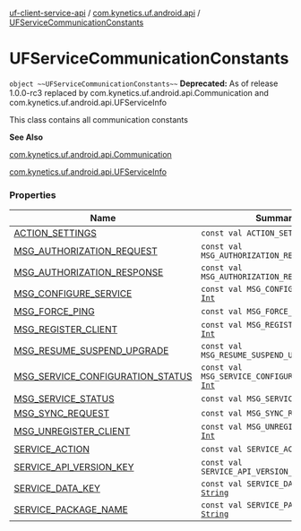 [uf-client-service-api](../../index.md) / [com.kynetics.uf.android.api](../index.md) / [UFServiceCommunicationConstants](./index.md)

# UFServiceCommunicationConstants

`object ~~UFServiceCommunicationConstants~~`
**Deprecated:** As of release 1.0.0-rc3 replaced by com.kynetics.uf.android.api.Communication and com.kynetics.uf.android.api.UFServiceInfo

This class contains all communication constants

**See Also**

[com.kynetics.uf.android.api.Communication](../-communication/index.md)

[com.kynetics.uf.android.api.UFServiceInfo](../-u-f-service-info/index.md)

### Properties

| Name | Summary |
|---|---|
| [ACTION_SETTINGS](-a-c-t-i-o-n_-s-e-t-t-i-n-g-s.md) | `const val ACTION_SETTINGS: `[`String`](https://kotlinlang.org/api/latest/jvm/stdlib/kotlin/-string/index.html) |
| [MSG_AUTHORIZATION_REQUEST](-m-s-g_-a-u-t-h-o-r-i-z-a-t-i-o-n_-r-e-q-u-e-s-t.md) | `const val MSG_AUTHORIZATION_REQUEST: `[`Int`](https://kotlinlang.org/api/latest/jvm/stdlib/kotlin/-int/index.html) |
| [MSG_AUTHORIZATION_RESPONSE](-m-s-g_-a-u-t-h-o-r-i-z-a-t-i-o-n_-r-e-s-p-o-n-s-e.md) | `const val MSG_AUTHORIZATION_RESPONSE: `[`Int`](https://kotlinlang.org/api/latest/jvm/stdlib/kotlin/-int/index.html) |
| [MSG_CONFIGURE_SERVICE](-m-s-g_-c-o-n-f-i-g-u-r-e_-s-e-r-v-i-c-e.md) | `const val MSG_CONFIGURE_SERVICE: `[`Int`](https://kotlinlang.org/api/latest/jvm/stdlib/kotlin/-int/index.html) |
| [MSG_FORCE_PING](-m-s-g_-f-o-r-c-e_-p-i-n-g.md) | `const val MSG_FORCE_PING: `[`Int`](https://kotlinlang.org/api/latest/jvm/stdlib/kotlin/-int/index.html) |
| [MSG_REGISTER_CLIENT](-m-s-g_-r-e-g-i-s-t-e-r_-c-l-i-e-n-t.md) | `const val MSG_REGISTER_CLIENT: `[`Int`](https://kotlinlang.org/api/latest/jvm/stdlib/kotlin/-int/index.html) |
| [MSG_RESUME_SUSPEND_UPGRADE](-m-s-g_-r-e-s-u-m-e_-s-u-s-p-e-n-d_-u-p-g-r-a-d-e.md) | `const val MSG_RESUME_SUSPEND_UPGRADE: `[`Int`](https://kotlinlang.org/api/latest/jvm/stdlib/kotlin/-int/index.html) |
| [MSG_SERVICE_CONFIGURATION_STATUS](-m-s-g_-s-e-r-v-i-c-e_-c-o-n-f-i-g-u-r-a-t-i-o-n_-s-t-a-t-u-s.md) | `const val MSG_SERVICE_CONFIGURATION_STATUS: `[`Int`](https://kotlinlang.org/api/latest/jvm/stdlib/kotlin/-int/index.html) |
| [MSG_SERVICE_STATUS](-m-s-g_-s-e-r-v-i-c-e_-s-t-a-t-u-s.md) | `const val MSG_SERVICE_STATUS: `[`Int`](https://kotlinlang.org/api/latest/jvm/stdlib/kotlin/-int/index.html) |
| [MSG_SYNC_REQUEST](-m-s-g_-s-y-n-c_-r-e-q-u-e-s-t.md) | `const val MSG_SYNC_REQUEST: `[`Int`](https://kotlinlang.org/api/latest/jvm/stdlib/kotlin/-int/index.html) |
| [MSG_UNREGISTER_CLIENT](-m-s-g_-u-n-r-e-g-i-s-t-e-r_-c-l-i-e-n-t.md) | `const val MSG_UNREGISTER_CLIENT: `[`Int`](https://kotlinlang.org/api/latest/jvm/stdlib/kotlin/-int/index.html) |
| [SERVICE_ACTION](-s-e-r-v-i-c-e_-a-c-t-i-o-n.md) | `const val SERVICE_ACTION: `[`String`](https://kotlinlang.org/api/latest/jvm/stdlib/kotlin/-string/index.html) |
| [SERVICE_API_VERSION_KEY](-s-e-r-v-i-c-e_-a-p-i_-v-e-r-s-i-o-n_-k-e-y.md) | `const val SERVICE_API_VERSION_KEY: `[`String`](https://kotlinlang.org/api/latest/jvm/stdlib/kotlin/-string/index.html) |
| [SERVICE_DATA_KEY](-s-e-r-v-i-c-e_-d-a-t-a_-k-e-y.md) | `const val SERVICE_DATA_KEY: `[`String`](https://kotlinlang.org/api/latest/jvm/stdlib/kotlin/-string/index.html) |
| [SERVICE_PACKAGE_NAME](-s-e-r-v-i-c-e_-p-a-c-k-a-g-e_-n-a-m-e.md) | `const val SERVICE_PACKAGE_NAME: `[`String`](https://kotlinlang.org/api/latest/jvm/stdlib/kotlin/-string/index.html) |
